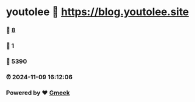 # youtolee :link: https://blog.youtolee.site 
### :page_facing_up: [8](https://blog.youtolee.site/tag.html) 
### :speech_balloon: 1 
### :hibiscus: 5390 
### :alarm_clock: 2024-11-09 16:12:06 
### Powered by :heart: [Gmeek](https://github.com/Meekdai/Gmeek)
